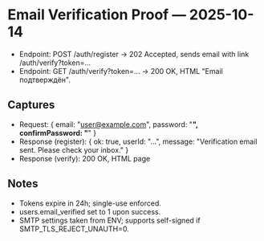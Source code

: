 # Email Verification Proof — 2025-10-14

- Endpoint: POST /auth/register → 202 Accepted, sends email with link /auth/verify?token=...
- Endpoint: GET /auth/verify?token=... → 200 OK, HTML "Email подтверждён".

## Captures

- Request: { email: "user@example.com", password: "********", confirmPassword: "********" }
- Response (register): { ok: true, userId: "...", message: "Verification email sent. Please check your inbox." }
- Response (verify): 200 OK, HTML page

## Notes

- Tokens expire in 24h; single-use enforced.
- users.email_verified set to 1 upon success.
- SMTP settings taken from ENV; supports self-signed if SMTP_TLS_REJECT_UNAUTH=0.
